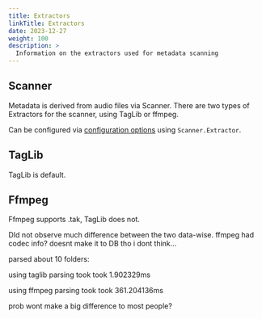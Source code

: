 ```yaml
---
title: Extractors
linkTitle: Extractors
date: 2023-12-27
weight: 100
description: >
  Information on the extractors used for metadata scanning
---
```


## Scanner
Metadata is derived from audio files via Scanner. There are two types of Extractors for the scanner, using TagLib or ffmpeg.

Can be configured via [configuration options](/docs/usage/configuration-options/#advanced-configuration) using `Scanner.Extractor`.

## TagLib
TagLib is default.

## Ffmpeg
Ffmpeg supports .tak, TagLib does not.

DId not observe much difference between the two data-wise. ffmpeg had codec info? doesnt make it to DB tho i dont think...

parsed about 10 folders:

using taglib parsing took took 1.902329ms

using ffmpeg parsing took took 361.204136ms

prob wont make a big difference to most people?
